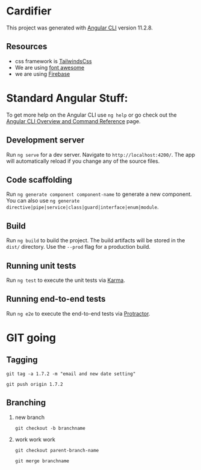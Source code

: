 # Cardifier

This project was generated with [Angular CLI](https://github.com/angular/angular-cli) version 11.2.8.

## Resources

- css framework is [TailwindsCss](https://tailwindcss.com/docs/grid-auto-rows)
- We are using [font awesome](https://fontawesome.com/v5.15/icons?d=gallery&p=2&q=home&s=solid&m=free)
- we are using [Firebase](https://console.firebase.com)

# Standard Angular Stuff:

To get more help on the Angular CLI use `ng help` or go check out the [Angular CLI Overview and Command Reference](https://angular.io/cli) page.

## Development server

Run `ng serve` for a dev server. Navigate to `http://localhost:4200/`. The app will automatically reload if you change any of the source files.

## Code scaffolding

Run `ng generate component component-name` to generate a new component. You can also use `ng generate directive|pipe|service|class|guard|interface|enum|module`.

## Build

Run `ng build` to build the project. The build artifacts will be stored in the `dist/` directory. Use the `--prod` flag for a production build.

## Running unit tests

Run `ng test` to execute the unit tests via [Karma](https://karma-runner.github.io).

## Running end-to-end tests

Run `ng e2e` to execute the end-to-end tests via [Protractor](http://www.protractortest.org/).



# GIT going

## Tagging
`git tag -a 1.7.2 -m "email and new date setting"`

`git push origin 1.7.2`

## Branching

1.  new branch

    `git checkout -b branchname`

2. work work work

    `git checkout parent-branch-name`

    `git merge branchname`
